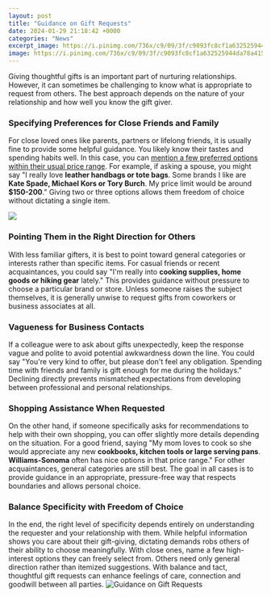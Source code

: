 ```yaml
---
layout: post
title: "Guidance on Gift Requests"
date: 2024-01-29 21:18:42 +0000
categories: "News"
excerpt_image: https://i.pinimg.com/736x/c9/09/3f/c9093fc8cf1a632525944da78a415270.jpg
image: https://i.pinimg.com/736x/c9/09/3f/c9093fc8cf1a632525944da78a415270.jpg
---
```


Giving thoughtful gifts is an important part of nurturing relationships. However, it can sometimes be challenging to know what is appropriate to request from others. The best approach depends on the nature of your relationship and how well you know the gift giver.
### Specifying Preferences for Close Friends and Family
For close loved ones like parents, partners or lifelong friends, it is usually fine to provide some helpful guidance. You likely know their tastes and spending habits well. In this case, you can [mention a few preferred options within their usual price range](https://yt.io.vn/collection/alcott). For example, if asking a spouse, you might say "I really love **leather handbags or tote bags**. Some brands I like are **Kate Spade, Michael Kors or Tory Burch**. My price limit would be around **$150-200**." Giving two or three options allows them freedom of choice without dictating a single item. 

![](https://i.pinimg.com/originals/76/dd/d6/76ddd6df4c461377057a3790ccbb3b46.jpg)
### Pointing Them in the Right Direction for Others  
With less familiar gifters, it is best to point toward general categories or interests rather than specific items. For casual friends or recent acquaintances, you could say "I'm really into **cooking supplies, home goods or hiking gear** lately." This provides guidance without pressure to choose a particular brand or store. Unless someone raises the subject themselves, it is generally unwise to request gifts from coworkers or business associates at all.
### Vagueness for Business Contacts
If a colleague were to ask about gifts unexpectedly, keep the response vague and polite to avoid potential awkwardness down the line. You could say "You're very kind to offer, but please don't feel any obligation. Spending time with friends and family is gift enough for me during the holidays." Declining directly prevents mismatched expectations from developing between professional and personal relationships.
### Shopping Assistance When Requested 
On the other hand, if someone specifically asks for recommendations to help with their own shopping, you can offer slightly more details depending on the situation. For a good friend, saying "My mom loves to cook so she would appreciate any new **cookbooks, kitchen tools or large serving pans**. **Williams-Sonoma** often has nice options in that price range." For other acquaintances, general categories are still best. The goal in all cases is to provide guidance in an appropriate, pressure-free way that respects boundaries and allows personal choice.
### Balance Specificity with Freedom of Choice
In the end, the right level of specificity depends entirely on understanding the requester and your relationship with them. While helpful information shows you care about their gift-giving, dictating demands robs others of their ability to choose meaningfully. With close ones, name a few high-interest options they can freely select from. Others need only general direction rather than itemized suggestions. With balance and tact, thoughtful gift requests can enhance feelings of care, connection and goodwill between all parties.
![Guidance on Gift Requests](https://i.pinimg.com/736x/c9/09/3f/c9093fc8cf1a632525944da78a415270.jpg)